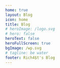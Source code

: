 ```yaml
---
home: true
layout: Blog
icon: home
title: Blog
# heroImage: /logo.svg
# hero: false
heroText: false
heroFullScreen: true
bgImage: /wp.svg
# tagline: be water
footer: Rich4$t's Blog
---
```

